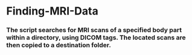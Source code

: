 # Finding-MRI-Data
### The script searches for MRI scans of a specified body part within a directory, using DICOM tags. The located scans are then copied to a destination folder.
